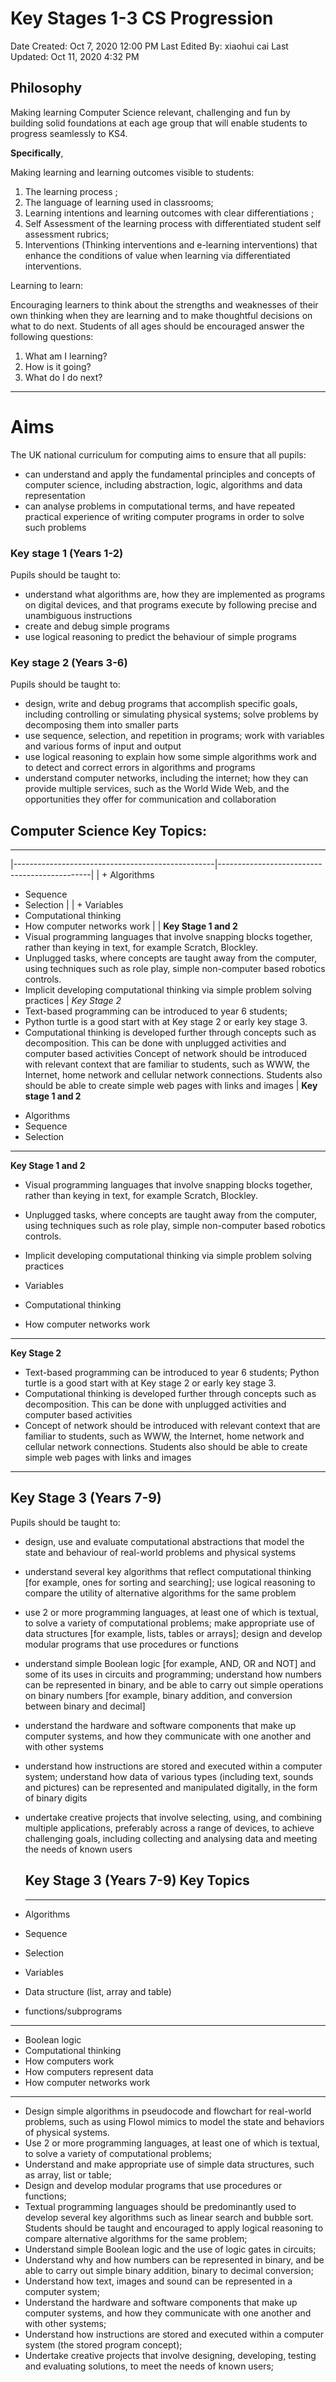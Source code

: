 # Key Stages 1-3 CS Progression

Date Created: Oct 7, 2020 12:00 PM
Last Edited By: xiaohui cai
Last Updated: Oct 11, 2020 4:32 PM

## Philosophy

Making learning Computer Science relevant, challenging and fun by building solid foundations at each age group that will enable students to progress seamlessly to KS4. 

**Specifically**,

Making learning and learning outcomes visible to students:

1. The learning process ;
2. The language of learning used in classrooms;
3. Learning intentions and learning outcomes with clear differentiations ;
4. Self Assessment of the learning process with differentiated student self assessment rubrics;
5. Interventions (Thinking interventions and e-learning interventions) that enhance the conditions of value when learning via differentiated interventions.

Learning to learn:

Encouraging learners to think about the strengths and weaknesses of their own thinking when they are learning and to make thoughtful decisions on what to do next. Students of all ages should be encouraged answer the following questions:

1. What am I learning?
2. How is it going?
3. What do I do next?

---

# **Aims**

The UK national curriculum for computing aims to ensure that all pupils:

- can understand and apply the fundamental principles and concepts of computer science, including abstraction, logic, algorithms and data representation
- can analyse problems in computational terms, and have repeated practical experience of writing computer programs in order to solve such problems

### **Key stage 1 (Years 1-2)**

Pupils should be taught to:

- understand what algorithms are, how they are implemented as programs on digital devices, and that programs execute by following precise and unambiguous instructions
- create and debug simple programs
- use logical reasoning to predict the behaviour of simple programs

### **Key stage 2 (Years 3-6)**

Pupils should be taught to:

- design, write and debug programs that accomplish specific goals, including controlling or simulating physical systems; solve problems by decomposing them into smaller parts
- use sequence, selection, and repetition in programs; work with variables and various forms of input and output
- use logical reasoning to explain how some simple algorithms work and to detect and correct errors in algorithms and programs
- understand computer networks, including the internet; how they can provide multiple services, such as the World Wide Web, and the opportunities they offer for communication and collaboration

## **Computer Science Key Topics:**

---

|--------------------------------------------------|----------------------------------------------|
| + Algorithms   
+ Sequence   
+ Selection |                                                                                                                                                                                                                                                                                                                                                           | + Variables   
+ Computational thinking   
+ How computer networks work                                                                                                                                                                                                                                                                                                                                                                                                                                                                                                               |
| **Key Stage 1 and 2**
+ Visual programming languages that involve snapping blocks together, rather than keying in text, for example Scratch, Blockley.   
+ Unplugged tasks, where concepts are taught away from the computer, using techniques such as role play, simple non-computer based robotics controls.  
+ Implicit developing computational thinking via simple problem solving practices | *Key Stage 2*  
+ Text-based programming can be introduced to year 6 students;
+ Python turtle is  a good start with at Key stage 2 or early key stage 3.  
+ Computational thinking is  developed further through concepts such as decomposition. This can be done with unplugged activities and computer based activities   Concept of network should be introduced with relevant context that are familiar to students, such as WWW, the Internet, home network and cellular network connections.  Students also should be able to create simple web pages with links and images |
**Key stage 1 and 2**

- Algorithms
- Sequence
- Selection

---

**Key Stage 1 and 2**

- Visual programming languages that involve snapping blocks together, rather than keying in text, for example Scratch, Blockley.
- Unplugged tasks, where concepts are taught away from the computer, using techniques such as role play, simple non-computer based robotics controls.
- Implicit developing computational thinking via simple problem solving practices

- Variables
- Computational thinking
- How computer networks work

---

**Key Stage 2**

- Text-based programming can be introduced to year 6 students; Python turtle is  a good start with at Key stage 2 or early key stage 3.
- Computational thinking is  developed further through concepts such as decomposition. This can be done with unplugged activities and computer based activities
- Concept of network should be introduced with relevant context that are familiar to students, such as WWW, the Internet, home network and cellular network connections.  Students also should be able to create simple web pages with links and images

---

## Key Stage 3 (Years 7-9)

Pupils should be taught to:

- design, use and evaluate computational abstractions that model the state and behaviour of real-world problems and physical systems
- understand several key algorithms that reflect computational thinking [for example, ones for sorting and searching]; use logical reasoning to compare the utility of alternative algorithms for the same problem
- use 2 or more programming languages, at least one of which is textual, to solve a variety of computational problems; make appropriate use of data structures [for example, lists, tables or arrays]; design and develop modular programs that use procedures or functions
- understand simple Boolean logic [for example, AND, OR and NOT] and some of its uses in circuits and programming; understand how numbers can be represented in binary, and be able to carry out simple operations on binary numbers [for example, binary addition, and conversion between binary and decimal]
- understand the hardware and software components that make up computer systems, and how they communicate with one another and with other systems
- understand how instructions are stored and executed within a computer system; understand how data of various types (including text, sounds and pictures) can be represented and manipulated digitally, in the form of binary digits
- undertake creative projects that involve selecting, using, and combining multiple applications, preferably across a range of devices, to achieve challenging goals, including collecting and analysing data and meeting the needs of known users

    ## Key Stage 3 (Years 7-9) Key Topics

    ---

- Algorithms
- Sequence
- Selection
- Variables
- Data structure (list, array and table)
- functions/subprograms

---

- Boolean logic
- Computational thinking
- How computers work
- How computers represent data
- How computer networks work

---

- Design simple algorithms in pseudocode and flowchart for real-world problems, such as using Flowol mimics to model the state and behaviors of physical systems.
- Use 2 or more programming languages, at least one of which is textual, to solve a variety of computational problems;
- Understand and make appropriate use of simple data structures, such as array, list or table;
- Design and develop modular programs that use procedures or functions;
- Textual programming languages should be predominantly used to develop several key algorithms such as linear search and bubble sort.  Students should be taught and encouraged to apply logical reasoning to compare alternative algorithms for the same problem;
- Understand simple Boolean logic and the use of logic gates  in circuits;
- Understand why and how numbers can be represented in binary, and be able to carry out simple binary addition, binary to decimal conversion;
- Understand how text, images and sound can be represented in a computer system;
- Understand the hardware and software components that make up computer systems, and how they communicate with one another and with other systems;
- Understand how instructions are stored and executed within a computer system (the stored program concept);
- Undertake creative projects that involve designing, developing,  testing and evaluating solutions, to meet the needs of known users;
